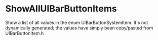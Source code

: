 # ShowAllUIBarButtonItems
Show a list of all values in the enum UIBarButtonSystemItem. It's not dynamically generated;
the values have simply been copy/pasted from UIBarButtonItem.h 

